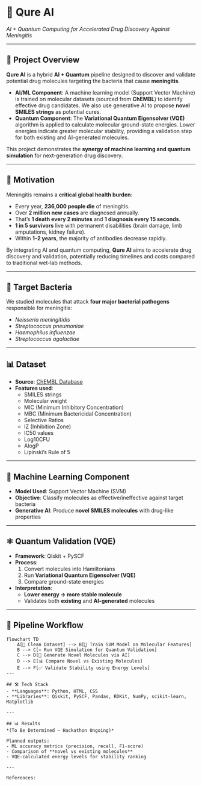 # 🧬 Qure AI  
*AI + Quantum Computing for Accelerated Drug Discovery Against Meningitis*

---

## 🚀 Project Overview
**Qure AI** is a hybrid **AI + Quantum** pipeline designed to discover and validate potential drug molecules targeting the bacteria that cause **meningitis**.  

- **AI/ML Component**: A machine learning model (Support Vector Machine) is trained on molecular datasets (sourced from **ChEMBL**) to identify effective drug candidates. We also use generative AI to propose **novel SMILES strings** as potential cures.  
- **Quantum Component**: The **Variational Quantum Eigensolver (VQE)** algorithm is applied to calculate molecular ground-state energies. Lower energies indicate greater molecular stability, providing a validation step for both existing and AI-generated molecules.  

This project demonstrates the **synergy of machine learning and quantum simulation** for next-generation drug discovery.

---

## 🧠 Motivation
Meningitis remains a **critical global health burden**:  
- Every year, **236,000 people die** of meningitis.  
- Over **2 million new cases** are diagnosed annually.  
- That’s **1 death every 2 minutes** and **1 diagnosis every 15 seconds**.  
- **1 in 5 survivors** live with permanent disabilities (brain damage, limb amputations, kidney failure).  
- Within **1–2 years**, the majority of antibodies decrease rapidly.  

By integrating AI and quantum computing, **Qure AI** aims to accelerate drug discovery and validation, potentially reducing timelines and costs compared to traditional wet-lab methods.

---

## 🔬 Target Bacteria
We studied molecules that attack **four major bacterial pathogens** responsible for meningitis:  
- *Neisseria meningitidis*  
- *Streptococcus pneumoniae*  
- *Haemophilus influenzae*  
- *Streptococcus agalactiae*  

---

## 📊 Dataset
- **Source**: [ChEMBL Database](https://www.ebi.ac.uk/chembl/)  
- **Features used**:  
  - SMILES strings  
  - Molecular weight  
  - MIC (Minimum Inhibitory Concentration)  
  - MBC (Minimum Bactericidal Concentration)  
  - Selective Ratios  
  - IZ (Inhibition Zone)  
  - IC50 values  
  - Log10CFU  
  - AlogP  
  - Lipinski’s Rule of 5  

---

## 🧠 Machine Learning Component
- **Model Used**: Support Vector Machine (SVM)  
- **Objective**: Classify molecules as effective/ineffective against target bacteria  
- **Generative AI**: Produce **novel SMILES molecules** with drug-like properties  

---

## ⚛️ Quantum Validation (VQE)
- **Framework**: Qiskit + PySCF  
- **Process**:  
  1. Convert molecules into Hamiltonians  
  2. Run **Variational Quantum Eigensolver (VQE)**  
  3. Compare ground-state energies  
- **Interpretation**:  
  - **Lower energy → more stable molecule**  
  - Validates both **existing** and **AI-generated** molecules  

---

## 🔄 Pipeline Workflow
```mermaid
flowchart TD
    A[📂 Clean Dataset] --> B[🤖 Train SVM Model on Molecular Features]
    B --> C[⚛️ Run VQE Simulation for Quantum Validation]
    C --> D[🧬 Generate Novel Molecules via AI]
    D --> E[📊 Compare Novel vs Existing Molecules]
    E --> F[✅ Validate Stability using Energy Levels]
---

## 🛠️ Tech Stack
- **Languages**: Python, HTML, CSS  
- **Libraries**: Qiskit, PySCF, Pandas, RDKit, NumPy, scikit-learn, Matplotlib  

---

## 📊 Results
*(To Be Determined – Hackathon Ongoing)*  

Planned outputs:  
- ML accuracy metrics (precision, recall, F1-score)  
- Comparison of **novel vs existing molecules**  
- VQE-calculated energy levels for stability ranking  

---

References:
